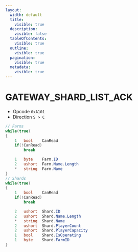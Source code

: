 ```yaml
---
layout:
  width: default
  title:
    visible: true
  description:
    visible: false
  tableOfContents:
    visible: true
  outline:
    visible: true
  pagination:
    visible: true
  metadata:
    visible: true
---
```


# GATEWAY\_SHARD\_LIST\_ACK

* Opcode `0xA101`&#x20;
* Direction `S > C`

```csharp
// Farms
while(true)
{
    1   bool    CanRead
    if(!CanRead)
        break

    1   byte    Farm.ID
    2   ushort  Farm.Name.Length
    *   string  Farm.Name
}
// Shards
while(true)
{
    1   bool    CanRead
    if(!CanRead)
        break

    2   ushort  Shard.ID
    2   ushort  Shard.Name.Length
    *   string  Shard.Name
    2   ushort  Shard.PlayerCount
    2   ushort  Shard.PlayerCapacity
    1   bool    Shard.IsOperating
    1   byte    Shard.FarmID
}
```
